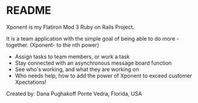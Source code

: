 # README

Xponent is my Flatiron Mod 3 Ruby on Rails Project.

It is a team application with the simple goal of being able to do more - together. (Xponent- to the nth power)

- Assign tasks to team members, or work a task
- Stay connected with an asynchronous message board function
- See who's working, and what they are working on
- Who needs help, how to add the power of Xponent to exceed customer Xpectations!

Created by: Dana Pughakoff
Ponte Vedra, Florida, USA

